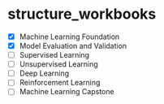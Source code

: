 # structure_workbooks
- [x] Machine Learning Foundation
- [x] Model Evaluation and Validation
- [ ] Supervised Learning
- [ ] Unsupervised Learning
- [ ] Deep Learning
- [ ] Reinforcement Learning
- [ ] Machine Learning Capstone
